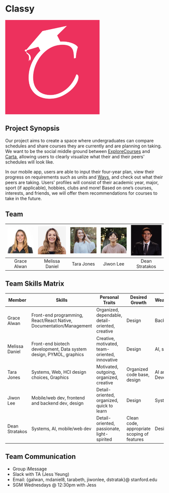 # Classy
<img src=images/logo.png width=300 />

## Project Synopsis
Our project aims to create a space where undergraduates can compare schedules and share courses they are currently and are planning on taking. We want to be the social middle ground between [ExploreCourses](https://explorecourses.stanford.edu) and [Carta](https://carta-beta.stanford.edu), allowing users to clearly visualize what their and their peers' schedules will look like. 

In our mobile app, users are able to input their four-year plan, view their progress on requirements such as units and [Ways](https://ways.stanford.edu), and check out what their peers are taking. Users' profiles will consist of their academic year, major, sport (if applicable), hobbies, clubs and more! Based on one’s courses, interests, and friends, we will offer them recommendations for courses to take in the future.

## Team
| <img src=images/grace.JPG width=160/> | <img src=images/mel.jpeg width=160/> | <img src=images/tara.jpeg width=160/> | <img src=images/jiwon.jpeg width=160/> | <img src=images/dean.jpg width=160/> |
| :---: | :---: | :---: | :---: | :---: |
| Grace Alwan | Melissa Daniel | Tara Jones | Jiwon Lee | Dean Stratakos |

## Team Skills Matrix
| Member | Skills | Personal Traits | Desired Growth | Weaknesses |
| --- | --- | --- | --- | --- |
| Grace Alwan | Front-end programming, React/React Native, Documentation/Management | Organized, dependable, detail-oriented, creative | Design | Backend |
| Melissa Daniel | Front-end biotech development, Data system design, PYMOL, graphics | Creative, motivated, team-oriented, innovative | Design | AI, systems |
| Tara Jones | Systems, Web, HCI design choices, Graphics | Motivated, outgoing, organized, creative | Organized code base, design | AI and App Development |
| Jiwon Lee | Mobile/web dev, frontend and backend dev, design | Detail-oriented, organized, quick to learn | Design | Systems, AI |
| Dean Stratakos | Systems, AI, mobile/web dev | Detail-oriented, passionate, light-spirited | Clean code, appropriate scoping of features | Design |

## Team Communication
* Group iMessage
* Slack with TA (Jess Yeung)
* Email: {galwan, mdaniel8, tarabeth, jiwonlee, dstratak}@ stanford.edu
* SGM Wednesdays @ 12:30pm with Jess
